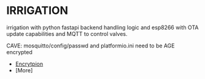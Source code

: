 # IRRIGATION

irrigation with python fastapi backend handling logic and esp8266 with OTA update capabilities and MQTT to control valves.

CAVE: mosquitto/config/passwd and platformio.ini need to be AGE encrypted

- [Encrytpion](./encryption/README.md)
- [More]
